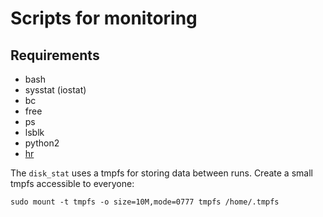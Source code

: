 # Scripts for monitoring

## Requirements
* bash
* sysstat (iostat)
* bc
* free
* ps
* lsblk
* python2
* [hr](https://github.com/gaebor/human_readable)

The `disk_stat` uses a tmpfs for storing data between runs.
Create a small tmpfs accessible to everyone:

    sudo mount -t tmpfs -o size=10M,mode=0777 tmpfs /home/.tmpfs
